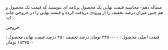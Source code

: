 مساله دهم- محاسبه قیمت نهایی یک محصول
برنامه ای بنویسید که قیمت یک محصول و هم چنین میزان درصد تخفیف را از ورودی دریافت کرده و قیمت نهایی را در خروجی چاپ کند.

خروجی

قیمت اصلی محصول : ۲۴۵۰۰۰۰ تومان
درصد تخفیف : ۲۵ درصد
قیمت نهایی محصول : ۱۸۳۷۵۰۰ تومان